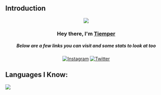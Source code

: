 ## Introduction
<p align="center">
<img src="https://readme-typing-svg.demolab.com/?lines=Welcome%20to%20my%20Github" /></a>
</p>

<h3 align="center">Hey there, I'm <a href="https://github.com/Tiemper">Tiemper</a></h3>
<h5 align="center">Below are a few links you can visit and some stats to look at too</h5>

<p align="center">
  <a href="https://www.instagram.com/tiemper/"><img alt="Instagram" title="Instagram" src="https://img.shields.io/badge/Instagram-E4405F?style=for-the-badge&logo=instagram&logoColor=white"/></a>
  <a href="https://www.twitter.com/tiemper/"><img alt="Twitter" title="Twitter" src="https://img.shields.io/badge/Twitter-1DA1F2?style=for-the-badge&logo=twitter&logoColor=white"/></a>
 </p>

## Languages I Know:

<p align="left"> <a href="https://github.com/tiemper"><img src="https://skillicons.dev/icons?i=python,js"> </a> </p>
